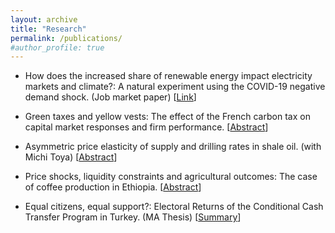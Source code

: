 ```yaml
---
layout: archive
title: "Research"
permalink: /publications/
#author_profile: true
---
```


- How does the increased share of renewable energy impact electricity markets and climate?: A natural experiment using the COVID-19 negative demand shock. 
(Job market paper) [[Link](https://www.dropbox.com/s/a4a4o1sgft1z7nw/Bozcaga_JMP_0222.pdf?dl=0)]

- Green taxes and yellow vests: The effect of the French carbon tax on capital market responses and firm performance. 
[[Abstract](https://www.dropbox.com/s/mxv59382cy1pgcj/French_CT_Abstract.pdf?dl=0)]

- Asymmetric price elasticity of supply and drilling rates in shale oil. (with Michi Toya) 
[[Abstract](https://www.dropbox.com/s/9gbbt5rb3ymxaa0/NDShale_Abstract%20%281%29.pdf?dl=0)]

- Price shocks, liquidity constraints and agricultural outcomes: The case of coffee production in Ethiopia. 
[[Abstract](https://www.dropbox.com/s/zg6mn5wr07h9diu/Coffee_price_abstract.pdf?dl=0)]

- Equal citizens, equal support?: Electoral Returns of the Conditional Cash Transfer Program in Turkey. (MA Thesis) 
[[Summary](https://www.dropbox.com/s/2msh7i1tzd5hb77/MA%20Thesis%20Summary.pdf?dl=0)]
